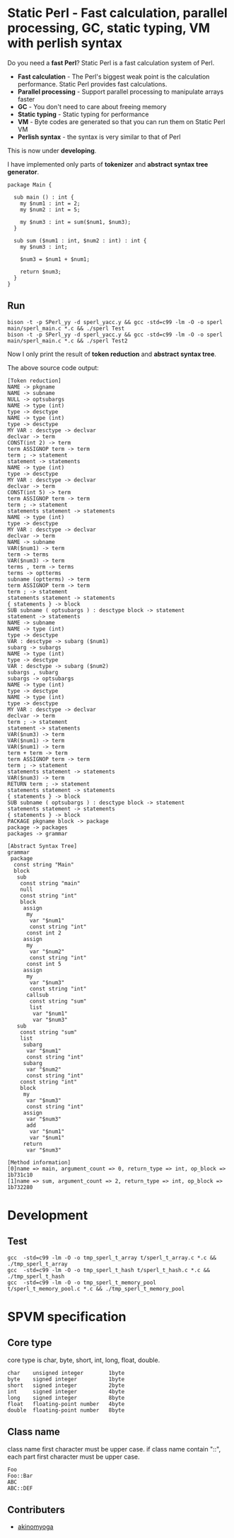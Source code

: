 # Static Perl - Fast calculation, parallel processing, GC, static typing, VM with  perlish syntax

Do you need a **fast Perl**? Static Perl is a fast calculation system of Perl.

- **Fast calculation** - The Perl's biggest weak point is the calculation performance. Static Perl provides fast calculations.
- **Parallel processing** - Support parallel processing to manipulate arrays faster
- **GC** - You don't need to care about freeing memory
- **Static typing** - Static typing for performance
- **VM** - Byte codes are generated so that you can run them on Static Perl VM
- **Perlish syntax** - the syntax is very similar to that of Perl

This is now under **developing**.

I have implemented only parts of **tokenizer** and **abstract syntax tree generator**.

```
package Main {

  sub main () : int {
    my $num1 : int = 2;
    my $num2 : int = 5;

    my $num3 : int = sum($num1, $num3);
  }

  sub sum ($num1 : int, $num2 : int) : int {
    my $num3 : int;

    $num3 = $num1 + $num1;

    return $num3;
  }
}
```

## Run

    bison -t -p SPerl_yy -d sperl_yacc.y && gcc -std=c99 -lm -O -o sperl main/sperl_main.c *.c && ./sperl Test
    bison -t -p SPerl_yy -d sperl_yacc.y && gcc -std=c99 -lm -O -o sperl main/sperl_main.c *.c && ./sperl Test2

Now I only print the result of **token reduction** and **abstract syntax tree**.

The above source code output:

```
[Token reduction]
NAME -> pkgname
NAME -> subname
NULL -> optsubargs
NAME -> type (int)
type -> desctype
NAME -> type (int)
type -> desctype
MY VAR : desctype -> declvar
declvar -> term
CONST(int 2) -> term
term ASSIGNOP term -> term
term ; -> statement
statement -> statements
NAME -> type (int)
type -> desctype
MY VAR : desctype -> declvar
declvar -> term
CONST(int 5) -> term
term ASSIGNOP term -> term
term ; -> statement
statements statement -> statements
NAME -> type (int)
type -> desctype
MY VAR : desctype -> declvar
declvar -> term
NAME -> subname
VAR($num1) -> term
term -> terms
VAR($num3) -> term
terms , term -> terms
terms -> optterms
subname (optterms) -> term
term ASSIGNOP term -> term
term ; -> statement
statements statement -> statements
{ statements } -> block
SUB subname ( optsubargs ) : desctype block -> statement
statement -> statements
NAME -> subname
NAME -> type (int)
type -> desctype
VAR : desctype -> subarg ($num1)
subarg -> subargs
NAME -> type (int)
type -> desctype
VAR : desctype -> subarg ($num2)
subargs , subarg
subargs -> optsubargs
NAME -> type (int)
type -> desctype
NAME -> type (int)
type -> desctype
MY VAR : desctype -> declvar
declvar -> term
term ; -> statement
statement -> statements
VAR($num3) -> term
VAR($num1) -> term
VAR($num1) -> term
term + term -> term
term ASSIGNOP term -> term
term ; -> statement
statements statement -> statements
VAR($num3) -> term
RETURN term ; -> statement
statements statement -> statements
{ statements } -> block
SUB subname ( optsubargs ) : desctype block -> statement
statements statement -> statements
{ statements } -> block
PACKAGE pkgname block -> package
package -> packages
packages -> grammar

[Abstract Syntax Tree]
grammar
 package
  const string "Main"
  block
   sub
    const string "main"
    null
    const string "int"
    block
     assign
      my
       var "$num1"
       const string "int"
      const int 2
     assign
      my
       var "$num2"
       const string "int"
      const int 5
     assign
      my
       var "$num3"
       const string "int"
      callsub
       const string "sum"
       list
        var "$num1"
        var "$num3"
   sub
    const string "sum"
    list
     subarg
      var "$num1"
      const string "int"
     subarg
      var "$num2"
      const string "int"
    const string "int"
    block
     my
      var "$num3"
      const string "int"
     assign
      var "$num3"
      add
       var "$num1"
       var "$num1"
     return
      var "$num3"

[Method information]
[0]name => main, argument_count => 0, return_type => int, op_block => 1b731c10
[1]name => sum, argument_count => 2, return_type => int, op_block => 1b732280
```

# Development

## Test

    gcc  -std=c99 -lm -O -o tmp_sperl_t_array t/sperl_t_array.c *.c && ./tmp_sperl_t_array
    gcc  -std=c99 -lm -O -o tmp_sperl_t_hash t/sperl_t_hash.c *.c && ./tmp_sperl_t_hash
    gcc  -std=c99 -lm -O -o tmp_sperl_t_memory_pool t/sperl_t_memory_pool.c *.c && ./tmp_sperl_t_memory_pool

# SPVM specification

## Core type

core type is char, byte, short, int, long, float, double.

    char    unsigned integer        1byte
    byte    signed integer          1byte
    short   signed integer          2byte
    int     signed integer          4byte
    long    signed integer          8byte
    float   floating-point number   4byte
    double  floating-point number   8byte

## Class name

class name first character must be upper case. if class name contain "::", each part first character must be upper case.

    Foo
    Foo::Bar
    ABC
    ABC::DEF

## Contributers

* [akinomyoga](https://github.com/akinomyoga)
